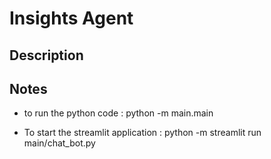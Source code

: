 # Insights Agent 

## Description

## Notes 

* to run the python code : python -m main.main


* To start the streamlit application : python -m streamlit run main/chat_bot.py
